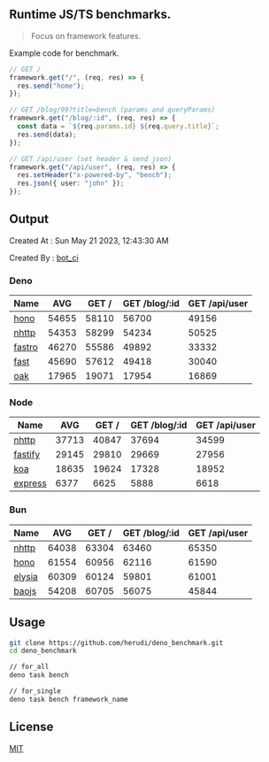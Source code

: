 ## Runtime JS/TS benchmarks.

> Focus on framework features.

Example code for benchmark.
```ts
// GET /
framework.get("/", (req, res) => {
  res.send("home");
});

// GET /blog/99?title=bench (params and queryParams)
framework.get("/blog/:id", (req, res) => {
  const data = `${req.params.id} ${req.query.title}`;
  res.send(data);
});

// GET /api/user (set header & send json)
framework.get("/api/user", (req, res) => {
  res.setHeader("x-powered-by", "bench");
  res.json({ user: "john" });
});
```

## Output
Created At : Sun May 21 2023, 12:43:30 AM

Created By : [bot_ci](https://github.com/herudi/deno_benchmarks/commits?author=github-actions%5Bbot%5D)


### Deno
|Name|AVG|GET /|GET /blog/:id|GET /api/user|
|----|----|----|----|----|
|[hono](https://github.com/honojs/hono)|54655|58110|56700|49156|
|[nhttp](https://github.com/nhttp/nhttp)|54353|58299|54234|50525|
|[fastro](https://github.com/fastrodev/fastro)|46270|55586|49892|33332|
|[fast](https://github.com/danteissaias/fast)|45690|57612|49418|30040|
|[oak](https://github.com/oakserver/oak)|17965|19071|17954|16869|
  


### Node
|Name|AVG|GET /|GET /blog/:id|GET /api/user|
|----|----|----|----|----|
|[nhttp](https://github.com/nhttp/nhttp)|37713|40847|37694|34599|
|[fastify](https://github.com/fastify/fastify)|29145|29810|29669|27956|
|[koa](https://github.com/koajs/koa)|18635|19624|17328|18952|
|[express](https://github.com/expressjs/express)|6377|6625|5888|6618|
  


### Bun
|Name|AVG|GET /|GET /blog/:id|GET /api/user|
|----|----|----|----|----|
|[nhttp](https://github.com/nhttp/nhttp)|64038|63304|63460|65350|
|[hono](https://github.com/honojs/hono)|61554|60956|62116|61590|
|[elysia](https://github.com/elysiajs/elysia)|60309|60124|59801|61001|
|[baojs](https://github.com/mattreid1/baojs)|54208|60705|56075|45844|
  



## Usage

```bash
git clone https://github.com/herudi/deno_benchmark.git
cd deno_benchmark

// for_all
deno task bench

// for_single
deno task bench framework_name
```

## License

[MIT](LICENSE)

